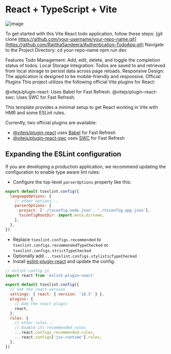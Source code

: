 # React + TypeScript + Vite
![image](https://github.com/user-attachments/assets/f2389535-d2ff-4019-941e-1c1fe601e972)

To get started with this Vite React todo application, follow these steps: [git clone https://github.com/your-username/your-repo-name.git](https://github.com/RajithaSandeera/Authentication-TodoApp.git)
Navigate to the Project Directory: cd your-repo-name
npm run dev

Features
Todo Management: Add, edit, delete, and toggle the completion status of todos.
Local Storage Integration: Todos are saved to and retrieved from local storage to persist data across page reloads.
Responsive Design: The application is designed to be mobile-friendly and responsive.
Official Plugins
This project utilizes the following official Vite plugins for React:

@vitejs/plugin-react: Uses Babel for Fast Refresh.
@vitejs/plugin-react-swc: Uses SWC for Fast Refresh.

This template provides a minimal setup to get React working in Vite with HMR and some ESLint rules.

Currently, two official plugins are available:

- [@vitejs/plugin-react](https://github.com/vitejs/vite-plugin-react/blob/main/packages/plugin-react/README.md) uses [Babel](https://babeljs.io/) for Fast Refresh
- [@vitejs/plugin-react-swc](https://github.com/vitejs/vite-plugin-react-swc) uses [SWC](https://swc.rs/) for Fast Refresh

## Expanding the ESLint configuration

If you are developing a production application, we recommend updating the configuration to enable type aware lint rules:

- Configure the top-level `parserOptions` property like this:

```js
export default tseslint.config({
  languageOptions: {
    // other options...
    parserOptions: {
      project: ['./tsconfig.node.json', './tsconfig.app.json'],
      tsconfigRootDir: import.meta.dirname,
    },
  },
})
```

- Replace `tseslint.configs.recommended` to `tseslint.configs.recommendedTypeChecked` or `tseslint.configs.strictTypeChecked`
- Optionally add `...tseslint.configs.stylisticTypeChecked`
- Install [eslint-plugin-react](https://github.com/jsx-eslint/eslint-plugin-react) and update the config:

```js
// eslint.config.js
import react from 'eslint-plugin-react'

export default tseslint.config({
  // Set the react version
  settings: { react: { version: '18.3' } },
  plugins: {
    // Add the react plugin
    react,
  },
  rules: {
    // other rules...
    // Enable its recommended rules
    ...react.configs.recommended.rules,
    ...react.configs['jsx-runtime'].rules,
  },
})
```
